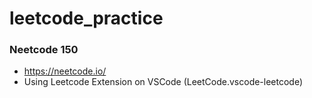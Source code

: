 # leetcode_practice

### Neetcode 150

- https://neetcode.io/
- Using Leetcode Extension on VSCode (LeetCode.vscode-leetcode)
